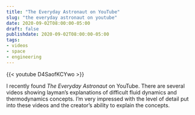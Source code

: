 ```yaml
---
title: "The Everyday Astronaut on YouTube"
slug: "the everyday astronaut on youtube"
date: 2020-09-02T08:00:00-05:00
draft: false
publishdate: 2020-09-02T08:00:00-05:00
tags:
- videos
- space
- engineering
---
```


{{< youtube D4SaofKCYwo >}}

I recently found *The Everyday Astronaut* on YouTube. There are several videos showing layman’s explanations of difficult fluid dynamics and thermodynamics concepts. I’m very impressed with the level of detail put into these videos and the creator’s ability to explain the concepts.
